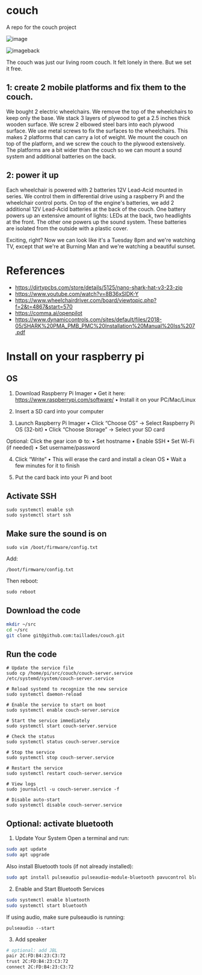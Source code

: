 # couch
A repo for the couch project

![image](https://github.com/user-attachments/assets/8733a3e6-5d20-4e4f-abc9-e3c5d363d6f4)

![imageback](https://github.com/user-attachments/assets/67efe485-e7da-493e-9dc1-1bf8361e372d)

The couch was just our living room couch. It felt lonely in there. But we set it free.

## 1: create 2 mobile platforms and fix them to the couch.
We bought 2 electric wheelchairs. We remove the top of the wheelchairs to keep only the base. We stack 3 layers of plywood to get a 2.5 inches thick wooden surface. We screw 2 elbowed steel bars into each plywood surface. We use metal screws to fix the surfaces to the wheelchairs. This makes 2 platforms that can carry a lot of weight. We mount the couch on top of the platform, and we screw the couch to the plywood extensively. The platforms are a bit wider than the couch so we can mount a sound system and additional batteries on the back. 

## 2: power it up
Each wheelchair is powered with 2 batteries 12V Lead-Acid mounted in series. We control them in differential drive using a raspberry Pi and the wheelchair control ports. On top of the engine's batteries, we add 2 additional 12V Lead-Acid batteries at the back of the couch. One battery powers up an extensive amount of lights: LEDs at the back, two headlights at the front. The other one powers up the sound system. These batteries are isolated from the outside with a plastic cover.

Exciting, right? Now we can look like it's a Tuesday 8pm and we're watching TV, except that we're at Burning Man and we're watching a beautiful sunset.

# References

- https://dirtypcbs.com/store/details/5125/nano-shark-hat-v3-23-zip
- https://www.youtube.com/watch?v=8B36xSlDK-Y
- https://www.wheelchairdriver.com/board/viewtopic.php?f=2&t=4867&start=570
- https://comma.ai/openpilot
- https://www.dynamiccontrols.com/sites/default/files/2018-05/SHARK%20PMA_PMB_PMC%20Installation%20Manual%20Iss%207.pdf

# Install on your raspberry pi

## OS

1. Download Raspberry Pi Imager
	•	Get it here: https://www.raspberrypi.com/software/
	•	Install it on your PC/Mac/Linux

2. Insert a SD card into your computer

3. Launch Raspberry Pi Imager
	•	Click “Choose OS” → Select Raspberry Pi OS (32-bit)
	•	Click “Choose Storage” → Select your SD card

Optional: Click the gear icon ⚙️ to:
	•	Set hostname
	•	Enable SSH
	•	Set Wi-Fi (if needed)
	•	Set username/password

4. Click “Write”
	•	This will erase the card and install a clean OS
	•	Wait a few minutes for it to finish

5. Put the card back into your Pi and boot

## Activate SSH
```
sudo systemctl enable ssh
sudo systemctl start ssh
```

## Make sure the sound is on

```
sudo vim /boot/firmware/config.txt
```

Add: 

```
/boot/firmware/config.txt
```

Then reboot:

```
sudo reboot
```


## Download the code

```bash
mkdir ~/src
cd ~/src
git clone git@github.com:taillades/couch.git
```

## Run the code
```
# Update the service file
sudo cp /home/pi/src/couch/couch-server.service /etc/systemd/system/couch-server.service

# Reload systemd to recognize the new service
sudo systemctl daemon-reload

# Enable the service to start on boot
sudo systemctl enable couch-server.service

# Start the service immediately
sudo systemctl start couch-server.service

# Check the status
sudo systemctl status couch-server.service

# Stop the service
sudo systemctl stop couch-server.service

# Restart the service
sudo systemctl restart couch-server.service

# View logs
sudo journalctl -u couch-server.service -f

# Disable auto-start
sudo systemctl disable couch-server.service
```

## Optional: activate bluetooth

1. Update Your System
Open a terminal and run:

```bash
sudo apt update
sudo apt upgrade
```
Also install Bluetooth tools (if not already installed):

```bash
sudo apt install pulseaudio pulseaudio-module-bluetooth pavucontrol bluez
```

2. Enable and Start Bluetooth Services

```bash
sudo systemctl enable bluetooth
sudo systemctl start bluetooth
```

If using audio, make sure pulseaudio is running:

```
pulseaudio --start
```

3. Add speaker

```bash
# optional: add JBL
pair 2C:FD:B4:23:C3:72
trust 2C:FD:B4:23:C3:72
connect 2C:FD:B4:23:C3:72
```
